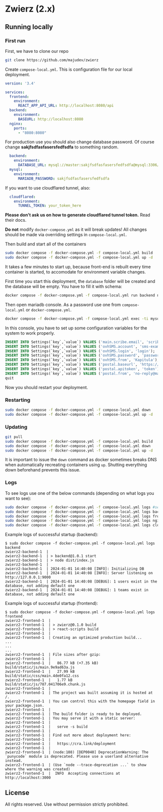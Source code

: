 # Zwierz (2.x)

## Running locally
### First run
First, we have to clone our repo
```bash
git clone https://github.com/majudev/zwierz
```

Create `compose-local.yml`. This is configuration file for our local deployment.
```yaml
version: '3.4'

services:
  frontend:
    environment:
      REACT_APP_API_URL: http://localhost:8080/api
  backend:
    environment:
      BASEURL: http://localhost:8080
  nginx:
    ports:
      - "8080:8080"
```
For production use you should also change database password. Of course change **sakjfsdfasfasersfedfsdfa** to something random.
```yaml
  backend:
    environment:
      DATABASE_URL: mysql://master:sakjfsdfasfasersfedfsdfa@mysql:3306/master
  mysql:
    environment:
      MARIADB_PASSWORD: sakjfsdfasfasersfedfsdfa
```
If you want to use cloudflared tunnel, also:
```yaml
  cloudflared:
    environment:
      TUNNEL_TOKEN: your_token_here

```
**Please don't ask us on how to generate cloudflared tunnel token.** Read their docs.

**Do not** modify `docker-compose.yml` as it will break updates! All changes
should be made via overriding settings in `compose-local.yml`.

Then build and start all of the containers
```bash
sudo docker compose -f docker-compose.yml -f compose-local.yml build
sudo docker compose -f docker-compose.yml -f compose-local.yml up -d
```
It takes a few minutes to start up, because front-end is rebuilt
every time container is started, to accomodate for environment
variable changes.

First time you start this deployment, the `database` folder will be created
and the database will be empty. You have to fill it with schema:
```bash
docker compose -f docker-compose.yml -f compose-local.yml run backend npx prisma db push
```

Then open mariadb console. As a password use one from `compose-local.yml` or `docker-compose.yml`.
```bash
docker compose -f docker-compose.yml -f compose-local.yml exec -ti mysql mariadb -u master -p master
```

In this console, you have to set up some configuration variables for the system to work properly.
```sql
INSERT INTO Settings(`key`,`value`) VALUES ('main.scribe.email', 'scribe@example.com');
INSERT INTO Settings(`key`,`value`) VALUES ('ovhSMS.account', 'sms-example');
INSERT INTO Settings(`key`,`value`) VALUES ('ovhSMS.login', 'login');
INSERT INTO Settings(`key`,`value`) VALUES ('ovhSMS.password', 'password');
INSERT INTO Settings(`key`,`value`) VALUES ('ovhSMS.from', 'Kapitula');
INSERT INTO Settings(`key`,`value`) VALUES ('postal.baseurl', 'https://postal.example.com');
INSERT INTO Settings(`key`,`value`) VALUES ('postal.apitoken', 'token');
INSERT INTO Settings(`key`,`value`) VALUES ('postal.from', 'no-reply@mail.example.com');
quit
```

Now you should restart your deployment.

### Restarting
```bash
sudo docker compose -f docker-compose.yml -f compose-local.yml down
sudo docker compose -f docker-compose.yml -f compose-local.yml up -d
```

### Updating
```bash
git pull
sudo docker compose -f docker-compose.yml -f compose-local.yml build
sudo docker compose -f docker-compose.yml -f compose-local.yml down
sudo docker compose -f docker-compose.yml -f compose-local.yml up -d
```
It is important to issue the `down` command as docker sometimes
breaks DNS when automatically recreating containers using `up`. Shutting
everything down beforehand prevents this issue.

### Logs
To see logs use one of the below commands (depending on what logs you want to see):
```bash
sudo docker compose -f docker-compose.yml -f compose-local.yml logs #see everything (absolute clutter)
sudo docker compose -f docker-compose.yml -f compose-local.yml logs backend #see only backend
sudo docker compose -f docker-compose.yml -f compose-local.yml logs frontend #see only frontend
sudo docker compose -f docker-compose.yml -f compose-local.yml logs nginx #see proxy that routes traffic to frontend and backend
sudo docker compose -f docker-compose.yml -f compose-local.yml logs cloudflared #if you configured cloudflare tunnel then it is helpful in debugging
```

Example logs of successful startup (backend):
```
$ sudo docker compose -f docker-compose.yml -f compose-local.yml logs backend
zwierz2-backend-1  | 
zwierz2-backend-1  | > backend@1.0.1 start
zwierz2-backend-1  | > node dist/index.js
zwierz2-backend-1  | 
zwierz2-backend-1  | 2024-01-01 14:40:08 [INFO]: Initializing DB
zwierz2-backend-1  | 2024-01-01 14:40:08 [INFO]: Server listening on http://127.0.0.1:9000
zwierz2-backend-1  | 2024-01-01 14:40:08 [DEBUG]: 1 users exist in the database, not adding default one
zwierz2-backend-1  | 2024-01-01 14:40:08 [DEBUG]: 1 teams exist in database, not adding default one
```

Example logs of successful startup (frontend):
```
$ sudo docker compose -f docker-compose.yml -f compose-local.yml logs frontend
zwierz2-frontend-1  | 
zwierz2-frontend-1  | > zwierz@0.1.0 build
zwierz2-frontend-1  | > react-scripts build
zwierz2-frontend-1  | 
zwierz2-frontend-1  | Creating an optimized production build...
...
...
...
zwierz2-frontend-1  | File sizes after gzip:
zwierz2-frontend-1  | 
zwierz2-frontend-1  |   86.77 kB (+7.35 kB)  build/static/js/main.9e9ad63a.js
zwierz2-frontend-1  |   27.99 kB             build/static/css/main.4de0fa12.css
zwierz2-frontend-1  |   1.77 kB              build/static/js/787.041706e9.chunk.js
zwierz2-frontend-1  | 
zwierz2-frontend-1  | The project was built assuming it is hosted at /.
zwierz2-frontend-1  | You can control this with the homepage field in your package.json.
zwierz2-frontend-1  | 
zwierz2-frontend-1  | The build folder is ready to be deployed.
zwierz2-frontend-1  | You may serve it with a static server:
zwierz2-frontend-1  | 
zwierz2-frontend-1  |   serve -s build
zwierz2-frontend-1  | 
zwierz2-frontend-1  | Find out more about deployment here:
zwierz2-frontend-1  | 
zwierz2-frontend-1  |   https://cra.link/deployment
zwierz2-frontend-1  | 
zwierz2-frontend-1  | (node:108) [DEP0040] DeprecationWarning: The `punycode` module is deprecated. Please use a userland alternative instead.
zwierz2-frontend-1  | (Use `node --trace-deprecation ...` to show where the warning was created)
zwierz2-frontend-1  |  INFO  Accepting connections at http://localhost:3000
```

## License
All rights reserved. Use without permission strictly prohibited.
